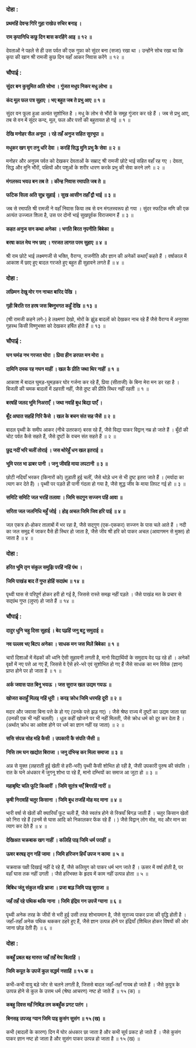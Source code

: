 ### दोहा :

#### प्रथमहिं देवन्ह गिरि गुहा राखेउ रुचिर बनाइ ।
#### राम कृपानिधि कछु दिन बास करहिंगे आइ ॥ १२ ॥

देवताओं ने पहले से ही उस पर्वत की एक गुफा को सुंदर बना (सजा) रखा था । उन्होंने सोच रखा था कि कृपा की खान श्री रामजी कुछ दिन यहाँ आकर निवास करेंगे ॥ १२ ॥

### चौपाई :

#### सुंदर बन कुसुमित अति सोभा । गुंजत मधुप निकर मधु लोभा ॥
#### कंद मूल फल पत्र सुहाए । भए बहुत जब ते प्रभु आए ॥ १ ॥

सुंदर वन फूला हुआ अत्यंत सुशोभित है । मधु के लोभ से भौंरों के समूह गुंजार कर रहे हैं । जब से प्रभु आए, तब से वन में सुंदर कन्द, मूल, फल और पत्तों की बहुतायत हो गई ॥ १ ॥

#### देखि मनोहर सैल अनूपा । रहे तहँ अनुज सहित सुरभूपा ॥
#### मधुकर खग मृग तनु धरि देवा । करहिं सिद्ध मुनि प्रभु कै सेवा ॥ २ ॥

मनोहर और अनुपम पर्वत को देखकर देवताओं के सम्राट् श्री रामजी छोटे भाई सहित वहाँ रह गए । देवता, सिद्ध और मुनि भौंरों, पक्षियों और पशुओं के शरीर धारण करके प्रभु की सेवा करने लगे ॥ २ ॥

#### मंगलरूप भयउ बन तब ते । कीन्ह निवास रमापति जब ते ॥
#### फटिक सिला अति सुभ्र सुहाई । सुख आसीन तहाँ द्वौ भाई ॥ ३ ॥

जब से रमापति श्री रामजी ने वहाँ निवास किया तब से वन मंगलस्वरूप हो गया । सुंदर स्फटिक मणि की एक अत्यंत उज्ज्वल शिला है, उस पर दोनों भाई सुखपूर्वक विराजमान हैं ॥ ३ ॥

#### कहत अनुज सन कथा अनेका । भगति बिरत नृपनीति बिबेका ॥
#### बरषा काल मेघ नभ छाए । गरजत लागत परम सुहाए ॥ ४ ॥

श्री राम छोटे भाई लक्ष्मणजी से भक्ति, वैराग्य, राजनीति और ज्ञान की अनेकों कथाएँ कहते हैं । वर्षाकाल में आकाश में छाए हुए बादल गरजते हुए बहुत ही सुहावने लगते हैं ॥ ४ ॥

### दोहा :

#### लछिमन देखु मोर गन नाचत बारिद पेखि ।
#### गृही बिरति रत हरष जस बिष्नुभगत कहुँ देखि ॥ १३ ॥

(श्री रामजी कहने लगे-) हे लक्ष्मण! देखो, मोरों के झुंड बादलों को देखकर नाच रहे हैं जैसे वैराग्य में अनुरक्त गृहस्थ किसी विष्णुभक्त को देखकर हर्षित होते हैं ॥ १३ ॥

### चौपाई :

#### घन घमंड नभ गरजत घोरा । प्रिया हीन डरपत मन मोरा ॥
#### दामिनि दमक रह नघन माहीं । खल कै प्रीति जथा थिर नाहीं ॥ १ ॥

आकाश में बादल घुमड़-घुमड़कर घोर गर्जना कर रहे हैं, प्रिया (सीताजी) के बिना मेरा मन डर रहा है । बिजली की चमक बादलों में ठहरती नहीं, जैसे दुष्ट की प्रीति स्थिर नहीं रहती ॥ १ ॥

#### बरषहिं जलद भूमि निअराएँ । जथा नवहिं बुध बिद्या पाएँ ।
#### बूँद अघात सहहिं गिरि कैसे । खल के बचन संत सह जैसें ॥ २ ॥

बादल पृथ्वी के समीप आकर (नीचे उतरकर) बरस रहे हैं, जैसे विद्या पाकर विद्वान् नम्र हो जाते हैं । बूँदों की चोट पर्वत कैसे सहते हैं, जैसे दुष्टों के वचन संत सहते हैं ॥ २ ॥

#### छुद्र नदीं भरि चलीं तोराई । जस थोरेहुँ धन खल इतराई ॥
#### भूमि परत भा ढाबर पानी । जनु जीवहि माया लपटानी ॥ ३ ॥

छोटी नदियाँ भरकर (किनारों को) तुड़ाती हुई चलीं, जैसे थोड़े धन से भी दुष्ट इतरा जाते हैं । (मर्यादा का त्याग कर देते हैं) । पृथ्वी पर पड़ते ही पानी गंदला हो गया है, जैसे शुद्ध जीव के माया लिपट गई हो ॥ ३ ॥

#### समिटि समिटि जल भरहिं तलावा । जिमि सदगुन सज्जन पहिं आवा ॥
#### सरिता जल जलनिधि महुँ जोई । होइ अचल जिमि जिव हरि पाई ॥ ४ ॥

जल एकत्र हो-होकर तालाबों में भर रहा है, जैसे सद्गुण (एक-एककर) सज्जन के पास चले आते हैं । नदी का जल समुद्र में जाकर वैसे ही स्थिर हो जाता है, जैसे जीव श्री हरि को पाकर अचल (आवागमन से मुक्त) हो जाता है ॥ ४ ॥

### दोहा :

#### हरित भूमि तृन संकुल समुझि परहिं नहिं पंथ ।
#### जिमि पाखंड बाद तें गुप्त होहिं सदग्रंथ ॥ १४ ॥

पृथ्वी घास से परिपूर्ण होकर हरी हो गई है, जिससे रास्ते समझ नहीं पड़ते । जैसे पाखंड मत के प्रचार से सद्ग्रंथ गुप्त (लुप्त) हो जाते हैं ॥ १४ ॥

### चौपाई :

#### दादुर धुनि चहु दिसा सुहाई । बेद पढ़हिं जनु बटु समुदाई ॥
#### नव पल्लव भए बिटप अनेका । साधक मन जस मिलें बिबेका ॥ १ ॥

चारों दिशाओं में मेंढकों की ध्वनि ऐसी सुहावनी लगती है, मानो विद्यार्थियों के समुदाय वेद पढ़ रहे हों । अनेकों वृक्षों में नए पत्ते आ गए हैं, जिससे वे ऐसे हरे-भरे एवं सुशोभित हो गए हैं जैसे साधक का मन विवेक (ज्ञान) प्राप्त होने पर हो जाता है ॥ १ ॥

#### अर्क जवास पात बिनु भयऊ । जस सुराज खल उद्यम गयऊ ॥
#### खोजत कतहुँ मिलइ नहिं धूरी । करइ क्रोध जिमि धरमहि दूरी ॥ २ ॥

मदार और जवासा बिना पत्ते के हो गए (उनके पत्ते झड़ गए) । जैसे श्रेष्ठ राज्य में दुष्टों का उद्यम जाता रहा (उनकी एक भी नहीं चलती) । धूल कहीं खोजने पर भी नहीं मिलती, जैसे क्रोध धर्म को दूर कर देता है । (अर्थात् क्रोध का आवेश होने पर धर्म का ज्ञान नहीं रह जाता) ॥ २ ॥

#### ससि संपन्न सोह महि कैसी । उपकारी कै संपति जैसी ॥
#### निसि तम घन खद्योत बिराजा । जनु दंभिन्ह कर मिला समाजा ॥ ३ ॥

अन्न से युक्त (लहराती हुई खेती से हरी-भरी) पृथ्वी कैसी शोभित हो रही है, जैसी उपकारी पुरुष की संपत्ति । रात के घने अंधकार में जुगनू शोभा पा रहे हैं, मानो दम्भियों का समाज आ जुटा हो ॥ ३ ॥

#### महाबृष्टि चलि फूटि किआरीं । जिमि सुतंत्र भएँ बिगरहिं नारीं ॥
#### कृषी निरावहिं चतुर किसाना । जिमि बुध तजहिं मोह मद माना ॥ ४ ॥

भारी वर्षा से खेतों की क्यारियाँ फूट चली हैं, जैसे स्वतंत्र होने से स्त्रियाँ बिगड़ जाती हैं । चतुर किसान खेतों को निरा रहे हैं (उनमें से घास आदि को निकालकर फेंक रहे हैं । ) जैसे विद्वान् लोग मोह, मद और मान का त्याग कर देते हैं ॥ ४ ॥

#### देखिअत चक्रबाक खग नाहीं । कलिहि पाइ जिमि धर्म पराहीं ॥
#### ऊषर बरषइ तृन नहिं जामा । जिमि हरिजन हियँ उपज न कामा ॥ ५ ॥

चक्रवाक पक्षी दिखाई नहीं दे रहे हैं, जैसे कलियुग को पाकर धर्म भाग जाते हैं । ऊसर में वर्षा होती है, पर वहाँ घास तक नहीं उगती । जैसे हरिभक्त के हृदय में काम नहीं उत्पन्न होता ॥ ५ ॥

#### बिबिध जंतु संकुल महि भ्राजा । प्रजा बाढ़ जिमि पाइ सुराजा ॥
#### जहँ तहँ रहे पथिक थकि नाना । जिमि इंद्रिय गन उपजें ग्याना ॥ ६ ॥

पृथ्वी अनेक तरह के जीवों से भरी हुई उसी तरह शोभायमान है, जैसे सुराज्य पाकर प्रजा की वृद्धि होती है । जहाँ-तहाँ अनेक पथिक थककर ठहरे हुए हैं, जैसे ज्ञान उत्पन्न होने पर इंद्रियाँ (शिथिल होकर विषयों की ओर जाना छोड़ देती हैं) ॥ ६ ॥

### दोहा :

#### कबहुँ प्रबल बह मारुत जहँ तहँ मेघ बिलाहिं ।
#### जिमि कपूत के उपजें कुल सद्धर्म नसाहिं ॥ १५ क ॥

कभी-कभी वायु बड़े जोर से चलने लगती है, जिससे बादल जहाँ-तहाँ गायब हो जाते हैं । जैसे कुपुत्र के उत्पन्न होने से कुल के उत्तम धर्म (श्रेष्ठ आचरण) नष्ट हो जाते हैं ॥ १५ (क) ॥

#### कबहु दिवस महँ निबिड़ तम कबहुँक प्रगट पतंग ।
#### बिनसइ उपजइ ग्यान जिमि पाइ कुसंग सुसंग ॥ १५ (ख) ॥

कभी (बादलों के कारण) दिन में घोर अंधकार छा जाता है और कभी सूर्य प्रकट हो जाते हैं । जैसे कुसंग पाकर ज्ञान नष्ट हो जाता है और सुसंग पाकर उत्पन्न हो जाता है ॥ १५ (ख) ॥